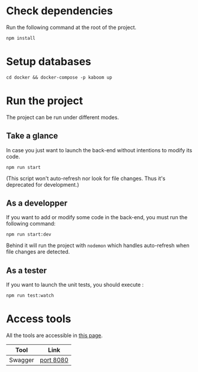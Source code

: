 # Check dependencies
Run the following command at the root of the project.
```
npm install
```

# Setup databases
```
cd docker && docker-compose -p kaboom up
```

# Run the project
The project can be run under different modes.

## Take a glance
In case you just want to launch the back-end without intentions to modify its code.
```cli
npm run start
```
(This script won't auto-refresh nor look for file changes. Thus it's deprecated for development.)

## As a developper
If you want to add or modify some code in the back-end, you must run the following command:
```cli
npm run start:dev
```
Behind it will run the project with `nodemon` which handles auto-refresh when file changes are detected.

## As a tester
If you want to launch the unit tests, you should execute :
```
npm run test:watch
```

# Access tools
All the tools are accessible in [this page](docker/tools/helper.html).

| Tool | Link |
|---|---|
| Swagger | [port 8080](http://localhost:8080/swagger/) |

